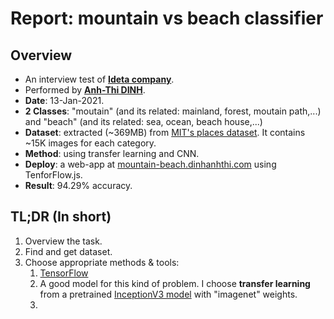 # Report: mountain vs beach classifier

## Overview

- An interview test of [**Ideta company**](http://ideta.io/).
- Performed by [**Anh-Thi DINH**](https://dinhanhthi.com).
- __Date__: 13-Jan-2021.
- **2 Classes**: "moutain" (and its related: mainland, forest, moutain path,...) and "beach" (and its related: sea, ocean, beach house,...)
- **Dataset**: extracted (~369MB) from [MIT's places dataset](http://places.csail.mit.edu/). It contains ~15K images for each category.
- __Method__: using transfer learning and CNN.
- __Deploy__: a web-app at [mountain-beach.dinhanhthi.com](http://mountain-beach.dinhanhthi.com/) using TenforFlow.js.
- __Result__: 94.29% accuracy.

## TL;DR (In short)

1. Overview the task.
2. Find and get dataset.
3. Choose appropriate methods & tools:
   1. [TensorFlow](https://www.tensorflow.org/)
   2. A good model for this kind of problem. I choose __transfer learning__ from a pretrained [InceptionV3 model](https://www.tensorflow.org/api_docs/python/tf/keras/applications/InceptionV3) with "imagenet" weights.
   3.